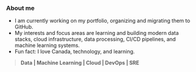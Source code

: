### About me

- I am currently working on my portfolio, organizing and migrating them to GitHub.
- My interests and focus areas are learning and building modern data stacks, cloud infrastructure, data processing, CI/CD pipelines, and machine learning systems.
- Fun fact: I love Canada, technology, and learning.

> **Data | Machine Learning | Cloud | DevOps | SRE**


<!--
**Mregojos/MRegojos** is a ✨ _special_ ✨ repository because its `README.md` (this file) appears on your GitHub profile.

Here are some ideas to get you started:

- 🔭 I’m currently working on ...
- 🌱 I’m currently learning ...
- 👯 I’m looking to collaborate on ...
- 🤔 I’m looking for help with ...
- 💬 Ask me about ...
- 📫 How to reach me: ...
- 😄 Pronouns: ...
- ⚡ Fun fact: ...

-->
